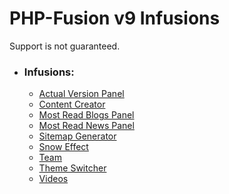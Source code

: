 # PHP-Fusion v9 Infusions

Support is not guaranteed.

- ### Infusions:
    - [Actual Version Panel](infusions/actual_version_panel)
    - [Content Creator](infusions/content_creator)
    - [Most Read Blogs Panel](infusions/most_read_blogs_panel)
    - [Most Read News Panel](infusions/most_read_news_panel)
    - [Sitemap Generator](infusions/sitemap_panel)
    - [Snow Effect](infusions/snow_panel)
    - [Team](infusions/team)
    - [Theme Switcher](infusions/theme_switcher_panel)
    - [Videos](infusions/videos)
